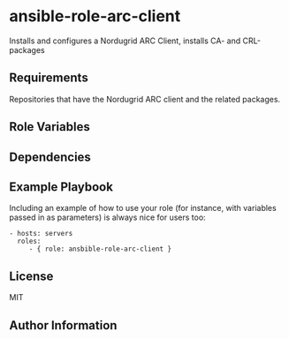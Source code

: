ansible-role-arc-client
=========

Installs and configures a Nordugrid ARC Client, installs CA- and CRL-packages

Requirements
------------

Repositories that have the Nordugrid ARC client and the related packages.

Role Variables
--------------


Dependencies
------------


Example Playbook
----------------

Including an example of how to use your role (for instance, with variables passed in as parameters) is always nice for users too:

    - hosts: servers
      roles:
         - { role: ansbible-role-arc-client }

License
-------

MIT

Author Information
------------------

